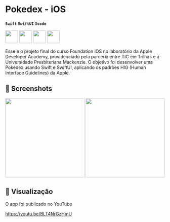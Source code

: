 # Pokedex - iOS
**`Swift`**
**`SwiftUI`**
**`Xcode`**

<img
src="https://cdn.jsdelivr.net/gh/devicons/devicon@latest/icons/swift/swift-original.svg" 
style="width: 40px;"
/>
<img
src="https://cdn.jsdelivr.net/gh/devicons/devicon@latest/icons/xcode/xcode-original.svg" 
style="height: 40px;"
/>
<img
src="https://img.icons8.com/?size=100&id=30840&format=png&color=FFFFFF" 
style="width: 40px;"
/>
<img
src="https://www.mackenzie.br/fileadmin/CONFIGURACOES/DEFAULT_21/Resources/Public/Template/img/logo/mackenzie_w.svg" 
style="height: 40px;"
/>

Esse é o projeto final do curso Foundation iOS no laboratório da Apple Developer Academy, providenciado pela parceria entre TIC em Trilhas e a Universidade Presbiteriana Mackenzie. O objetivo foi desenvolver uma Pokedex usando Swift e SwiftUI, aplicando os padrões HIG (Human Interface Guidelines) da Apple.          


## 🧩 Screenshots
<img
src="https://github.com/RenanYFC/PokedexIOS/blob/main/Screenshots/Pokedex.png" 
style="width: 250px;"
/>
<img
src="https://github.com/RenanYFC/PokedexIOS/blob/main/Screenshots/Progress.png" 
style="width: 250px;"
/>

## 📱 Visualização
O app foi publicado no YouTube

https://youtu.be/BLT4NrGzHmU
